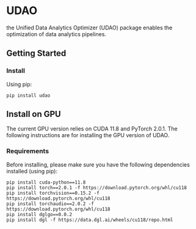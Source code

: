 # UDAO
the Unified Data Analytics Optimizer (UDAO) package enables the optimization of data analytics pipelines.

## Getting Started

### Install

Using pip:

```
pip install udao
```

## Install on GPU

The current GPU version relies on CUDA 11.8 and PyTorch 2.0.1. The following instructions are for installing the GPU version of UDAO.

### Requirements

Before installing, please make sure you have the following dependencies installed (using pip):

```
pip install cuda-python==11.8
pip install torch==2.0.1 -f https://download.pytorch.org/whl/cu118
pip install torchvision==0.15.2 -f https://download.pytorch.org/whl/cu118
pip install torchaudio==2.0.2 -f https://download.pytorch.org/whl/cu118
pip install dglgo==0.0.2
pip install dgl -f https://data.dgl.ai/wheels/cu118/repo.html
```
